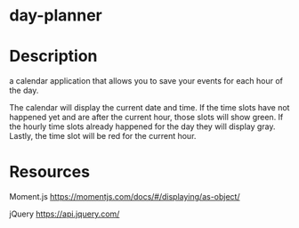 # day-planner

# Description
a calendar application that allows you to save your events for each hour of the day.

The calendar will display the current date and time. If the time slots have not happened yet and are after the current hour, those slots will show green. If the hourly time slots already happened for the day they will display gray. Lastly, the time slot will be red for the current hour.

# Resources
Moment.js
https://momentjs.com/docs/#/displaying/as-object/

jQuery
https://api.jquery.com/ 